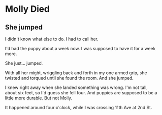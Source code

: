 # Molly Died

## She jumped

I didn't know what else to do. I had to call her. 

I'd had the puppy about a week now. I was supposed to have it for a week more. 

She just... jumped. 

With all her might, wriggling back and forth in my one armed grip, she twisted and torqued until she found the room. And she jumped. 

I knew right away when she landed something was wrong. I'm not tall, about six feet, so I'd guess she fell four. And puppies are supposed to be a little more durable. But not Molly. 

It happened around four o'clock, while I was crossing 11th Ave at 2nd St. 

